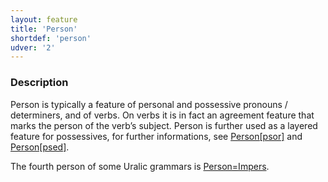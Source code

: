 ```yaml
---
layout: feature
title: 'Person'
shortdef: 'person'
udver: '2'
---
```


### Description

Person is typically a feature of personal and possessive pronouns / determiners,
and of verbs. On verbs it is in fact an agreement feature that marks the person
of the verb’s subject. Person is further used as a layered feature for
possessives, for further informations, see [Person[psor]]() and
[Person[psed]]().

The fourth person of some Uralic grammars is [Person=Impers]().
<!-- Interlanguage links updated Pá kvě 14 11:08:38 CEST 2021 -->
